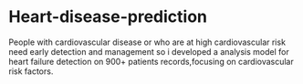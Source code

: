 # Heart-disease-prediction
People with cardiovascular disease or who are at high cardiovascular risk need early detection and management so i developed a analysis model for heart failure detection on 900+ patients records,focusing on cardiovascular risk factors.
